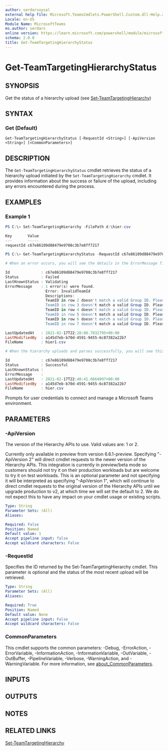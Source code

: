 ```yaml
---
author: serdarsoysal
external help file: Microsoft.TeamsCmdlets.PowerShell.Custom.dll-Help.xml
Locale: en-US
Module Name: MicrosoftTeams
ms.author: serdars
online version: https://learn.microsoft.com/powershell/module/microsoftteams/get-teamtargetinghierarchystatus
schema: 2.0.0
title: Get-TeamTargetingHierarchyStatus
---
```

# Get-TeamTargetingHierarchyStatus

## SYNOPSIS

Get the status of a hierarchy upload (see [Set-TeamTargetingHierarchy](https://learn.microsoft.com/powershell/module/microsoftteams/set-teamtargetinghierarchy))

## SYNTAX

### Get (Default)
```
Get-TeamTargetingHierarchyStatus [-RequestId <String>] [-ApiVersion <String>] [<CommonParameters>]
```
## DESCRIPTION
The `Get-TeamTargetingHierarchyStatus` cmdlet retrieves the status of a hierarchy upload initiated by the `Set-TeamTargetingHierarchy` cmdlet. It provides information about the success or failure of the upload, including any errors encountered during the process.

## EXAMPLES

### Example 1
```powershell
PS C:\> Set-TeamTargetingHierarchy -FilePath d:\hier.csv

Key       Value
---       -----
requestId c67e86109d88479e9708c3b7e8ff7217

PS C:\> Get-TeamTargetingHierarchyStatus -RequestId c67e86109d88479e9708c3b7e8ff7217

# When an error occurs, you will see the details in the ErrorMessage field.

Id              : c67e86109d88479e9708c3b7e8ff7217
Status          : Failed
LastKnownStatus : Validating
ErrorMessage    : 1 error(s) were found.
                  Error: InvalidTeamId
                  Descriptions:
                  TeamID in row 2 doesn't match a valid Group ID. Please view our documentation to learn how to get the proper Group ID for each team.
                  TeamID in row 3 doesn't match a valid Group ID. Please view our documentation to learn how to get the proper Group ID for each team.
                  TeamID in row 4 doesn't match a valid Group ID. Please view our documentation to learn how to get the proper Group ID for each team.
                  TeamID in row 5 doesn't match a valid Group ID. Please view our documentation to learn how to get the proper Group ID for each team.
                  TeamID in row 6 doesn't match a valid Group ID. Please view our documentation to learn how to get the proper Group ID for each team.
                  TeamID in row 7 doesn't match a valid Group ID. Please view our documentation to learn how to get the proper Group ID for each team.

LastUpdatedAt   : 2021-02-17T22:28:08.7832795+00:00
LastModifiedBy  : a145d7eb-b70d-4591-9455-6c87382a22b7
FileName        : hier1.csv

# When the hierarchy uploads and parses successfully, you will see this status.

Id              : c67e86109d88479e9708c3b7e8ff7217
Status          : Successful
LastKnownStatus :
ErrorMessage    :
LastUpdatedAt   : 2021-02-17T22:48:41.6664097+00:00
LastModifiedBy  : a145d7eb-b70d-4591-9455-6c87382a22b7
FileName        : hier.csv
```

Prompts for user credentials to connect and manage a Microsoft Teams environment.

## PARAMETERS

### -ApiVersion
The version of the Hierarchy APIs to use. Valid values are: 1 or 2.

Currently only available in preview from version 6.6.1-preview. Specifying "-ApiVersion 2" will direct cmdlet requests to the newer version of the Hierarchy APIs. This integration is currently in preview/beta mode so customers should not try it on their production workloads but are welcome to try it on test workloads. This is an optional parameter and not specifying it will be interpreted as specifying "-ApiVersion 1", which will continue to direct cmdlet requests to the original version of the Hierarchy APIs until we upgrade production to v2, at which time we will set the default to 2. We do not expect this to have any impact on your cmdlet usage or existing scripts.

```yaml
Type: String
Parameter Sets: (All)
Aliases:

Required: False
Position: Named
Default value: 1
Accept pipeline input: false
Accept wildcard characters: False
```

### -RequestId
Specifies the ID returned by the Set-TeamTargetingHierarchy cmdlet. This parameter is optional and the status of the most recent upload will be retrieved.

```yaml
Type: String
Parameter Sets: (All)
Aliases:

Required: True
Position: Named
Default value: None
Accept pipeline input: False
Accept wildcard characters: False
```

### CommonParameters
This cmdlet supports the common parameters: -Debug, -ErrorAction, -ErrorVariable, -InformationAction, -InformationVariable, -OutVariable, -OutBuffer, -PipelineVariable, -Verbose, -WarningAction, and -WarningVariable. For more information, see [about_CommonParameters](https://go.microsoft.com/fwlink/?LinkID=113216).

## INPUTS

## OUTPUTS

## NOTES

## RELATED LINKS

[Set-TeamTargetingHierarchy](https://learn.microsoft.com/powershell/module/microsoftteams/set-teamtargetinghierarchy)
